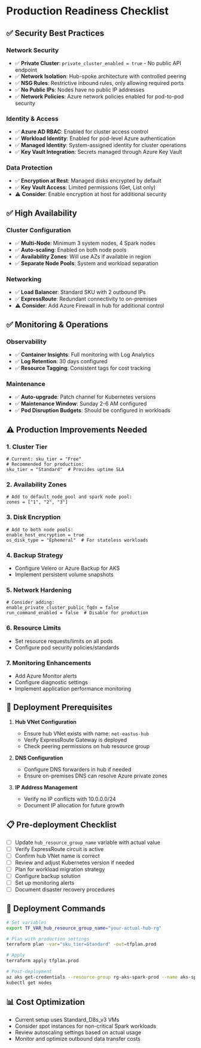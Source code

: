 # Production Readiness Checklist

## ✅ Security Best Practices

### Network Security
- ✅ **Private Cluster**: `private_cluster_enabled = true` - No public API endpoint
- ✅ **Network Isolation**: Hub-spoke architecture with controlled peering
- ✅ **NSG Rules**: Restrictive inbound rules, only allowing required ports
- ✅ **No Public IPs**: Nodes have no public IP addresses
- ✅ **Network Policies**: Azure network policies enabled for pod-to-pod security

### Identity & Access
- ✅ **Azure AD RBAC**: Enabled for cluster access control
- ✅ **Workload Identity**: Enabled for pod-level Azure authentication
- ✅ **Managed Identity**: System-assigned identity for cluster operations
- ✅ **Key Vault Integration**: Secrets managed through Azure Key Vault

### Data Protection
- ✅ **Encryption at Rest**: Managed disks encrypted by default
- ✅ **Key Vault Access**: Limited permissions (Get, List only)
- ⚠️ **Consider**: Enable encryption at host for additional security

## ✅ High Availability

### Cluster Configuration
- ✅ **Multi-Node**: Minimum 3 system nodes, 4 Spark nodes
- ✅ **Auto-scaling**: Enabled on both node pools
- ✅ **Availability Zones**: Will use AZs if available in region
- ✅ **Separate Node Pools**: System and workload separation

### Networking
- ✅ **Load Balancer**: Standard SKU with 2 outbound IPs
- ✅ **ExpressRoute**: Redundant connectivity to on-premises
- ⚠️ **Consider**: Add Azure Firewall in hub for additional control

## ✅ Monitoring & Operations

### Observability
- ✅ **Container Insights**: Full monitoring with Log Analytics
- ✅ **Log Retention**: 30 days configured
- ✅ **Resource Tagging**: Consistent tags for cost tracking

### Maintenance
- ✅ **Auto-upgrade**: Patch channel for Kubernetes versions
- ✅ **Maintenance Window**: Sunday 2-6 AM configured
- ✅ **Pod Disruption Budgets**: Should be configured in workloads

## ⚠️ Production Improvements Needed

### 1. **Cluster Tier**
```hcl
# Current: sku_tier = "Free"
# Recommended for production:
sku_tier = "Standard"  # Provides uptime SLA
```

### 2. **Availability Zones**
```hcl
# Add to default_node_pool and spark node pool:
zones = ["1", "2", "3"]
```

### 3. **Disk Encryption**
```hcl
# Add to both node pools:
enable_host_encryption = true
os_disk_type = "Ephemeral"  # For stateless workloads
```

### 4. **Backup Strategy**
- Configure Velero or Azure Backup for AKS
- Implement persistent volume snapshots

### 5. **Network Hardening**
```hcl
# Consider adding:
enable_private_cluster_public_fqdn = false
run_command_enabled = false  # Disable for production
```

### 6. **Resource Limits**
- Set resource requests/limits on all pods
- Configure pod security policies/standards

### 7. **Monitoring Enhancements**
- Add Azure Monitor alerts
- Configure diagnostic settings
- Implement application performance monitoring

## 🔧 Deployment Prerequisites

1. **Hub VNet Configuration**
   - Ensure hub VNet exists with name: `net-eastus-hub`
   - Verify ExpressRoute Gateway is deployed
   - Check peering permissions on hub resource group

2. **DNS Configuration**
   - Configure DNS forwarders in hub if needed
   - Ensure on-premises DNS can resolve Azure private zones

3. **IP Address Management**
   - Verify no IP conflicts with 10.0.0.0/24
   - Document IP allocation for future growth

## 📋 Pre-deployment Checklist

- [ ] Update `hub_resource_group_name` variable with actual value
- [ ] Verify ExpressRoute circuit is active
- [ ] Confirm hub VNet name is correct
- [ ] Review and adjust Kubernetes version if needed
- [ ] Plan for workload migration strategy
- [ ] Configure backup solution
- [ ] Set up monitoring alerts
- [ ] Document disaster recovery procedures

## 🚀 Deployment Commands

```bash
# Set variables
export TF_VAR_hub_resource_group_name="your-actual-hub-rg"

# Plan with production settings
terraform plan -var="sku_tier=Standard" -out=tfplan.prod

# Apply
terraform apply tfplan.prod

# Post-deployment
az aks get-credentials --resource-group rg-aks-spark-prod --name aks-spark-cluster
kubectl get nodes
```

## 📊 Cost Optimization

- Current setup uses Standard_D8s_v3 VMs
- Consider spot instances for non-critical Spark workloads
- Review autoscaling settings based on actual usage
- Monitor and optimize outbound data transfer costs